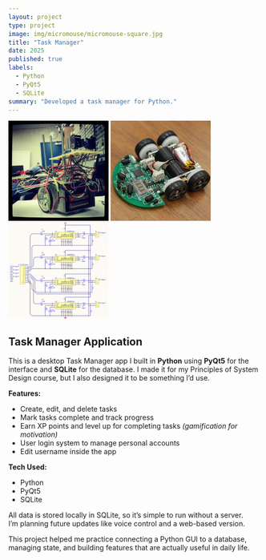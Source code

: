 ```yaml
---
layout: project
type: project
image: img/micromouse/micromouse-square.jpg
title: "Task Manager"
date: 2025
published: true
labels:
  - Python
  - PyQt5
  - SQLite
summary: "Developed a task manager for Python."
---
```


<div class="text-center p-4">
  <img width="200px" src="../img/micromouse/micromouse-robot.png" class="img-thumbnail" >
  <img width="200px" src="../img/micromouse/micromouse-robot-2.jpg" class="img-thumbnail" >
  <img width="200px" src="../img/micromouse/micromouse-circuit.png" class="img-thumbnail" >
</div>

## Task Manager Application

This is a desktop Task Manager app I built in **Python** using **PyQt5** for the interface and **SQLite** for the database. I made it for my Principles of System Design course, but I also designed it to be something I’d use.

**Features:**
- Create, edit, and delete tasks
- Mark tasks complete and track progress
- Earn XP points and level up for completing tasks *(gamification for motivation)*
- User login system to manage personal accounts
- Edit username inside the app

**Tech Used:**
- Python  
- PyQt5  
- SQLite  

All data is stored locally in SQLite, so it’s simple to run without a server.  
I’m planning future updates like voice control and a web-based version.

This project helped me practice connecting a Python GUI to a database, managing state, and building features that are actually useful in daily life.

